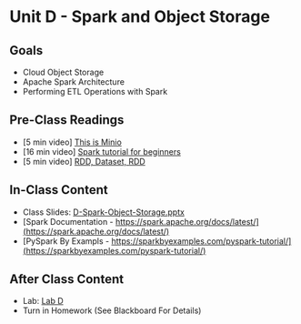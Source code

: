 # Unit D - Spark and Object Storage

## Goals

- Cloud Object Storage 
- Apache Spark Architecture 
- Performing ETL Operations with Spark

## Pre-Class Readings

- [5 min video] [This is Minio](https://www.youtube.com/watch?v=vF0lQh0XOCs)
- [16 min video] [Spark tutorial for beginners](https://www.youtube.com/watch?v=QaoJNXW6SQo)
- [5 min video] [RDD, Dataset, RDD](https://www.youtube.com/watch?v=26zl50iNBp8)

## In-Class Content

- Class Slides: [D-Spark-Object-Storage.pptx](D-Spark-Object-Storage.pptx)
- [Spark Documentation - https://spark.apache.org/docs/latest/](https://spark.apache.org/docs/latest/)
- [PySpark By Exampls - https://sparkbyexamples.com/pyspark-tutorial/](https://sparkbyexamples.com/pyspark-tutorial/)


## After Class Content

- Lab: [Lab D](lab-D.md)
- Turn in Homework (See Blackboard For Details)